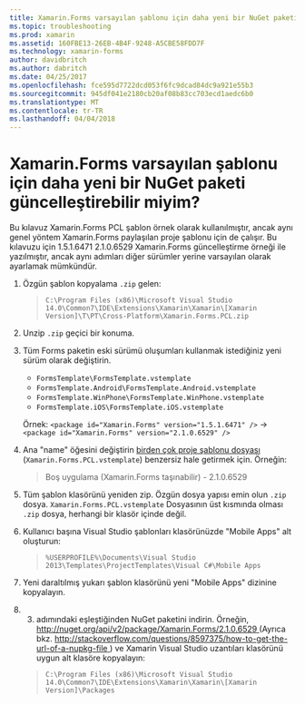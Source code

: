```yaml
---
title: Xamarin.Forms varsayılan şablonu için daha yeni bir NuGet paketi güncelleştirebilir miyim?
ms.topic: troubleshooting
ms.prod: xamarin
ms.assetid: 160FBE13-26EB-4B4F-9248-A5CBE58FDD7F
ms.technology: xamarin-forms
author: davidbritch
ms.author: dabritch
ms.date: 04/25/2017
ms.openlocfilehash: fce595d7722dcd053f6fc9dcad84dc9a921e55b3
ms.sourcegitcommit: 945df041e2180cb20af08b83cc703ecd1aedc6b0
ms.translationtype: MT
ms.contentlocale: tr-TR
ms.lasthandoff: 04/04/2018
---
```

# <a name="can-i-update-the-xamarinforms-default-template-to-a-newer-nuget-package"></a>Xamarin.Forms varsayılan şablonu için daha yeni bir NuGet paketi güncelleştirebilir miyim?

Bu kılavuz Xamarin.Forms PCL şablon örnek olarak kullanılmıştır, ancak aynı genel yöntem Xamarin.Forms paylaşılan proje şablonu için de çalışır. Bu kılavuzu için 1.5.1.6471 2.1.0.6529 Xamarin.Forms güncelleştirme örneği ile yazılmıştır, ancak aynı adımları diğer sürümler yerine varsayılan olarak ayarlamak mümkündür.

1.  Özgün şablon kopyalama `.zip` gelen:

    > `C:\Program Files (x86)\Microsoft Visual Studio 14.0\Common7\IDE\Extensions\Xamarin\Xamarin\[Xamarin Version]\T\PT\Cross-Platform\Xamarin.Forms.PCL.zip`

2.  Unzip `.zip` geçici bir konuma.

3.  Tüm Forms paketin eski sürümü oluşumları kullanmak istediğiniz yeni sürüm olarak değiştirin.
    *   `FormsTemplate\FormsTemplate.vstemplate`
    *   `FormsTemplate.Android\FormsTemplate.Android.vstemplate`
    *   `FormsTemplate.WinPhone\FormsTemplate.WinPhone.vstemplate`
    *   `FormsTemplate.iOS\FormsTemplate.iOS.vstemplate`

    Örnek: `<package id="Xamarin.Forms" version="1.5.1.6471" />` -> `<package id="Xamarin.Forms" version="2.1.0.6529" />`

4.  Ana "name" öğesini değiştirin [birden çok proje şablonu dosyası](http://msdn.microsoft.com/library/ms185308.aspx) (`Xamarin.Forms.PCL.vstemplate`) benzersiz hale getirmek için. Örneğin:
    > <Name>Boş uygulama (Xamarin.Forms taşınabilir) - 2.1.0.6529</Name>

5.  Tüm şablon klasörünü yeniden zip. Özgün dosya yapısı emin olun `.zip` dosya. `Xamarin.Forms.PCL.vstemplate` Dosyasının üst kısmında olması `.zip` dosya, herhangi bir klasör içinde değil.

6.  Kullanıcı başına Visual Studio şablonları klasörünüzde "Mobile Apps" alt oluşturun:
    > `%USERPROFILE%\Documents\Visual Studio 2013\Templates\ProjectTemplates\Visual C#\Mobile Apps`

7.  Yeni daraltılmış yukarı şablon klasörünü yeni "Mobile Apps" dizinine kopyalayın.

8.  3. adımındaki eşleştiğinden NuGet paketini indirin. Örneğin, [ http://nuget.org/api/v2/package/Xamarin.Forms/2.1.0.6529 ](http://nuget.org/api/v2/package/Xamarin.Forms/2.1.0.6529) (Ayrıca bkz. [ http://stackoverflow.com/questions/8597375/how-to-get-the-url-of-a-nupkg-file ](http://stackoverflow.com/questions/8597375/how-to-get-the-url-of-a-nupkg-file)) ve Xamarin Visual Studio uzantıları klasörünü uygun alt klasöre kopyalayın:
    > `C:\Program Files (x86)\Microsoft Visual Studio 14.0\Common7\IDE\Extensions\Xamarin\Xamarin\[Xamarin Version]\Packages`
